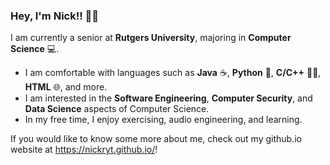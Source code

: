 ### Hey, I'm Nick!! 👋🏻

I am currently a senior at **Rutgers University**, majoring in **Computer Science** 💻.

  - I am comfortable with languages such as **Java** ☕, **Python** 🐍, **C/C++** ☝🏻, **HTML** 🌐, and more.
  - I am interested in the **Software Engineering**, **Computer Security**, and **Data Science** aspects of Computer Science.
  - In my free time, I enjoy exercising, audio engineering, and learning.
      
If you would like to know some more about me, check out my github.io website at https://nickryt.github.io/!
